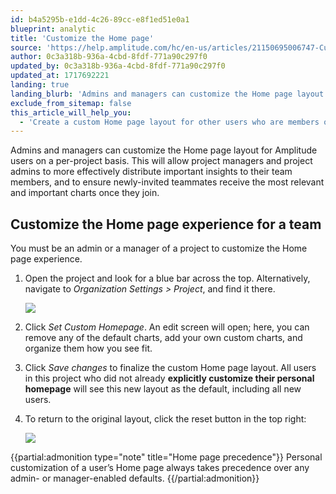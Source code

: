 ```yaml
---
id: b4a5295b-e1dd-4c26-89cc-e8f1ed51e0a1
blueprint: analytic
title: 'Customize the Home page'
source: 'https://help.amplitude.com/hc/en-us/articles/21150695006747-Customize-the-Home-page'
author: 0c3a318b-936a-4cbd-8fdf-771a90c297f0
updated_by: 0c3a318b-936a-4cbd-8fdf-771a90c297f0
updated_at: 1717692221
landing: true
landing_blurb: 'Admins and managers can customize the Home page layout for Amplitude users on a per-project basis.'
exclude_from_sitemap: false
this_article_will_help_you:
  - 'Create a custom Home page layout for other users who are members of a specific project'
---
```

Admins and managers can customize the Home page layout for Amplitude users on a per-project basis. This will allow project managers and project admins to more effectively distribute important insights to their team members, and to ensure newly-invited teammates receive the most relevant and important charts once they join.

## Customize the Home page experience for a team

You must be an admin or a manager of a project to customize the Home page experience.

1. Open the project and look for a blue bar across the top. Alternatively, navigate to *Organization Settings > Project*, and find it there.  
  
    ![](/docs/output/img/analytics/21150711496603.png)

2. Click *Set Custom Homepage*. An edit screen will open; here, you can remove any of the default charts, add your own custom charts, and organize them how you see fit.
3. Click *Save changes* to finalize the custom Home page layout. All users in this project who did not already **explicitly customize their personal homepage** will see this new layout as the default, including all new users.
4. To return to the original layout, click the reset button in the top right:  
  
    ![](/docs/output/img/analytics/21150680913947.png)

{{partial:admonition type="note" title="Home page precedence"}}
Personal customization of a user’s Home page always takes precedence over any admin- or manager-enabled defaults.
{{/partial:admonition}}